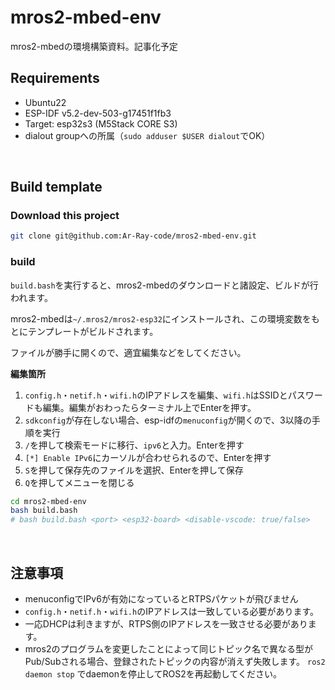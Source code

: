 # mros2-mbed-env
mros2-mbedの環境構築資料。記事化予定

## Requirements

- Ubuntu22
- ESP-IDF v5.2-dev-503-g17451f1fb3
- Target: esp32s3 (M5Stack CORE S3)
- dialout groupへの所属（`sudo adduser $USER dialout`でOK）

<br>

## Build template

### Download this project

```bash
git clone git@github.com:Ar-Ray-code/mros2-mbed-env.git
```

### build

`build.bash`を実行すると、mros2-mbedのダウンロードと諸設定、ビルドが行われます。

mros2-mbedは`~/.mros2/mros2-esp32`にインストールされ、この環境変数をもとにテンプレートがビルドされます。

ファイルが勝手に開くので、適宜編集などをしてください。

**編集箇所**

1. `config.h`・`netif.h`・`wifi.h`のIPアドレスを編集、`wifi.h`はSSIDとパスワードも編集。編集がおわったらターミナル上でEnterを押す。
2. `sdkconfig`が存在しない場合、esp-idfの`menuconfig`が開くので、3以降の手順を実行
3. `/`を押して検索モードに移行、`ipv6`と入力。Enterを押す
4. `[*] Enable IPv6`にカーソルが合わせられるので、Enterを押す
5. `S`を押して保存先のファイルを選択、Enterを押して保存
6. `Q`を押してメニューを閉じる

```bash
cd mros2-mbed-env
bash build.bash
# bash build.bash <port> <esp32-board> <disable-vscode: true/false>
```

<br>

## 注意事項

- menuconfigでIPv6が有効になっているとRTPSパケットが飛びません
- `config.h`・`netif.h`・`wifi.h`のIPアドレスは一致している必要があります。
- 一応DHCPは利きますが、RTPS側のIPアドレスを一致させる必要があります。
- mros2のプログラムを変更したことによって同じトピック名で異なる型がPub/Subされる場合、登録されたトピックの内容が消えず失敗します。 `ros2 daemon stop` でdaemonを停止してROS2を再起動してください。
